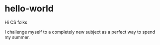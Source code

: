 # hello-world

Hi CS folks

I challenge myself to a completely new subject as a perfect way to spend my summer.
